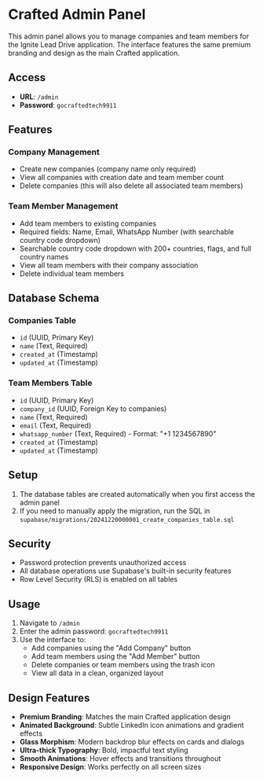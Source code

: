 # Crafted Admin Panel

This admin panel allows you to manage companies and team members for the Ignite Lead Drive application. The interface features the same premium branding and design as the main Crafted application.

## Access

- **URL**: `/admin`
- **Password**: `gocraftedtech9911`

## Features

### Company Management
- Create new companies (company name only required)
- View all companies with creation date and team member count
- Delete companies (this will also delete all associated team members)

### Team Member Management
- Add team members to existing companies
- Required fields: Name, Email, WhatsApp Number (with searchable country code dropdown)
- Searchable country code dropdown with 200+ countries, flags, and full country names
- View all team members with their company association
- Delete individual team members

## Database Schema

### Companies Table
- `id` (UUID, Primary Key)
- `name` (Text, Required)
- `created_at` (Timestamp)
- `updated_at` (Timestamp)

### Team Members Table
- `id` (UUID, Primary Key)
- `company_id` (UUID, Foreign Key to companies)
- `name` (Text, Required)
- `email` (Text, Required)
- `whatsapp_number` (Text, Required) - Format: "+1 1234567890"
- `created_at` (Timestamp)
- `updated_at` (Timestamp)

## Setup

1. The database tables are created automatically when you first access the admin panel
2. If you need to manually apply the migration, run the SQL in `supabase/migrations/20241220000001_create_companies_table.sql`

## Security

- Password protection prevents unauthorized access
- All database operations use Supabase's built-in security features
- Row Level Security (RLS) is enabled on all tables

## Usage

1. Navigate to `/admin`
2. Enter the admin password: `gocraftedtech9911`
3. Use the interface to:
   - Add companies using the "Add Company" button
   - Add team members using the "Add Member" button
   - Delete companies or team members using the trash icon
   - View all data in a clean, organized layout

## Design Features

- **Premium Branding**: Matches the main Crafted application design
- **Animated Background**: Subtle LinkedIn icon animations and gradient effects
- **Glass Morphism**: Modern backdrop blur effects on cards and dialogs
- **Ultra-thick Typography**: Bold, impactful text styling
- **Smooth Animations**: Hover effects and transitions throughout
- **Responsive Design**: Works perfectly on all screen sizes
